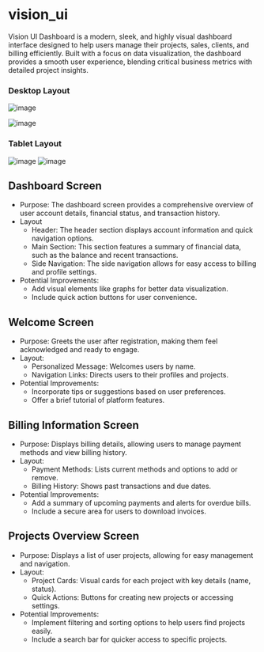 # vision_ui

Vision UI Dashboard is a modern, sleek, and highly visual dashboard interface designed to help users manage their projects, sales, clients, and billing efficiently. Built with a focus on data visualization, the dashboard provides a smooth user experience, blending critical business metrics with detailed project insights.
### Desktop Layout
![image](https://github.com/user-attachments/assets/d7704bf7-eabb-4b5a-bee8-e7ee7ad32629)

![image](https://github.com/user-attachments/assets/49cf8c4e-421b-4f10-a50e-00adadcd94da)
### Tablet Layout
![image](https://github.com/user-attachments/assets/fea92e30-a1e5-49bc-8992-6a5986fe07a2)
![image](https://github.com/user-attachments/assets/5222d991-8949-4c00-a794-c76a8c3733e4)

## Dashboard Screen
- Purpose: The dashboard screen provides a comprehensive overview of user account details, financial status, and transaction history.
- Layout
  * Header: The header section displays account information and quick navigation options.
  * Main Section: This section features a summary of financial data, such as the balance and recent transactions.
  * Side Navigation: The side navigation allows for easy access to billing and profile settings.
- Potential Improvements:
  * Add visual elements like graphs for better data visualization.
  * Include quick action buttons for user convenience.
## Welcome Screen
- Purpose: Greets the user after registration, making them feel acknowledged and ready to engage.
- Layout:
  * Personalized Message: Welcomes users by name.
  * Navigation Links: Directs users to their profiles and projects.
- Potential Improvements:
  * Incorporate tips or suggestions based on user preferences.
  * Offer a brief tutorial of platform features.
## Billing Information Screen
- Purpose: Displays billing details, allowing users to manage payment methods and view billing history.
- Layout:
  * Payment Methods: Lists current methods and options to add or remove.
  * Billing History: Shows past transactions and due dates.
- Potential Improvements:
  * Add a summary of upcoming payments and alerts for overdue bills.
  * Include a secure area for users to download invoices.
## Projects Overview Screen
- Purpose: Displays a list of user projects, allowing for easy management and navigation.
- Layout:
  * Project Cards: Visual cards for each project with key details (name, status).
  * Quick Actions: Buttons for creating new projects or accessing settings.
- Potential Improvements:
  * Implement filtering and sorting options to help users find projects easily.
  * Include a search bar for quicker access to specific projects.
